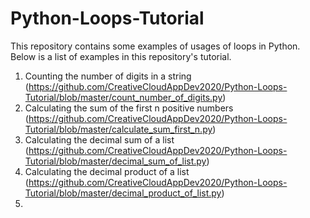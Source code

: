 # Python-Loops-Tutorial
This repository contains some examples of usages of loops in Python. Below is a list of examples in this repository's tutorial.

1. Counting the number of digits in a string (https://github.com/CreativeCloudAppDev2020/Python-Loops-Tutorial/blob/master/count_number_of_digits.py)
2. Calculating the sum of the first n positive numbers (https://github.com/CreativeCloudAppDev2020/Python-Loops-Tutorial/blob/master/calculate_sum_first_n.py)
3. Calculating the decimal sum of a list (https://github.com/CreativeCloudAppDev2020/Python-Loops-Tutorial/blob/master/decimal_sum_of_list.py)
4. Calculating the decimal product of a list (https://github.com/CreativeCloudAppDev2020/Python-Loops-Tutorial/blob/master/decimal_product_of_list.py)
5. 
